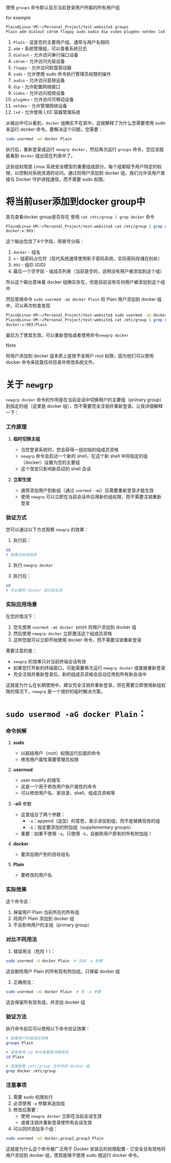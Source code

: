 使用 `groups` 命令默认显示当前登录用户所属的所有用户组

for example

```bash
Plain@Linux-VM:~/Personal_Project/test-website$ groups
Plain adm dialout cdrom floppy sudo audio dip video plugdev netdev lxd
```

1. `Plain` - 这是您的主要用户组，通常与用户名相同
2. `adm` - 系统管理组，可以查看系统日志
3. `dialout` - 允许访问串行端口设备
4. `cdrom` - 允许访问光驱设备
5. `floppy` - 允许访问软盘驱动器
6. `sudo` - 允许使用 sudo 命令执行管理员权限的操作
7. `audio` - 允许访问音频设备
8. `dip` - 允许配置网络接口
9. `video` - 允许访问视频设备
10. `plugdev` - 允许访问可移动设备
11. `netdev` - 允许管理网络设备
12. `lxd` - 允许使用 LXD 容器管理系统

从输出中可以看到，`docker` 组确实不在其中，这就解释了为什么您需要使用 sudo 来运行 docker 命令。要解决这个问题，您需要：

```bash
sudo usermod -aG docker Plain
```

执行后，重新登录或运行 `newgrp docker`，然后再次运行 `groups` 命令，您应该就能看到 `docker` 组出现在列表中了。

这些组权限是 Linux 系统安全模型的重要组成部分，每个组都赋予用户特定的权限，以控制对系统资源的访问。通过将用户添加到 docker 组，我们允许该用户直接与 Docker 守护进程通信，而不需要 sudo 权限。

# 将当前user添加到docker group中

首先查看docker group是否存在 使用 `cat /etc/group | grep docker` 命令

```bash
Plain@Linux-VM:~/Personal_Project/test-website$ cat /etc/group | grep docker
docker:x:993:
```

这个输出包含了4个字段，用冒号分隔：
1. `docker` - 组名
2. `x` - 组密码占位符（现代系统通常使用影子密码系统，实际密码存储在别处）
3. `993` - 组ID (GID)
4. 最后一个空字段 - 组成员列表（当前是空的，说明没有用户被添加到这个组）

所以这个输出意味着 docker 组确实存在，但是目前没有任何用户被添加到这个组中



然后使用命令 `sudo usermod -aG docker Plain` 将 Plain 用户添加到 docker 组中，可以再次检查发现

```bash
Plain@Linux-VM:~/Personal_Project/test-website$ sudo usermod -aG docker Plain
Plain@Linux-VM:~/Personal_Project/test-website$ cat /etc/group | grep docker
docker:x:993:Plain
```



最后为了使其生效，可以重新登陆或者使用命令`newgrp docker`

> [!note]
>
> 将用户添加到 docker 组本质上是授予该用户 root 权限，因为他们可以使用 docker 命令来挂载任何目录并修改系统文件。

# 关于 `newgrp`

`newgrp docker` 命令的作用是在当前会话中切换用户的主要组（primary group）到指定的组（这里是 docker 组），而不需要完全注销并重新登录。让我详细解释一下：

### 工作原理

1. **临时切换主组**
   - 当您登录系统时，您会获得一组初始的组成员资格
   - `newgrp` 命令会启动一个新的 shell，在这个新 shell 中将指定的组（docker）设置为您的主要组
   - 这个改变只影响新启动的 shell 会话

2. **立即生效**
   - 通常添加用户到新组（通过 `usermod -aG`）后需要重新登录才能生效
   - 使用 `newgrp` 可以立即在当前会话中应用新的组权限，而不需要注销重新登录

### 验证方式

您可以通过以下方式观察 `newgrp` 的效果：

1. 执行前：
```bash
id
# 查看当前组信息
```

2. 执行 `newgrp docker`

3. 执行后：
```bash
id
# 可以看到 docker 组已经生效
```

### 实际应用场景

在您的情况下：
1. 您先使用 `usermod -aG docker $USER` 将用户添加到 docker 组
2. 然后使用 `newgrp docker` 立即激活这个组成员资格
3. 这样您就可以立即开始使用 docker 命令，而不需要注销重新登录

需要注意的是：
- `newgrp` 的效果只对当前终端会话有效
- 如果您打开新的终端窗口，可能需要再次运行 `newgrp docker` 或直接重新登录
- 完全注销并重新登录后，新的组成员资格会自动应用到所有新会话中

这就是为什么在长期使用中，建议完全注销并重新登录，但在需要立即使用新组权限的情况下，`newgrp` 是一个很好的临时解决方案。

# `sudo usermod -aG docker Plain`：

### 命令拆解

1. **sudo**
   - 以超级用户（root）权限运行后面的命令
   - 修改用户属性需要管理员权限

2. **usermod**
   - user modify 的缩写
   - 这是一个用于修改用户账户属性的命令
   - 可以修改用户名、家目录、shell、组成员资格等

3. **-aG** 参数
   - 这里组合了两个参数：
     - `-a`：append（追加）的意思，表示添加到组，而不是替换现有的组
     - `-G`：指定要添加的附加组（supplementary groups）
   - 重要：如果不使用 `-a`，只使用 `-G`，会删除用户原有的所有附加组！

4. **docker**
   - 要添加用户到的目标组名

5. **Plain**
   - 要修改的用户名

### 实际效果

这个命令会：
1. 保留用户 Plain 当前所在的所有组
2. 将用户 Plain 添加到 docker 组
3. 不会影响用户的主组（primary group）

### 对比不同用法

1. 错误用法（危险！）：
```bash
sudo usermod -G docker Plain  # 没有 -a 参数
```
这会删除用户 Plain 的所有现有附加组，只保留 docker 组

2. 正确用法：
```bash
sudo usermod -aG docker Plain  # 有 -a 参数
```
这会保留所有现有组，并添加 docker 组

### 验证方法

执行命令前后可以使用以下命令验证效果：
```bash
# 查看用户的组成员资格
groups Plain

# 或者使用 id 命令查看更详细信息
id Plain

# 直接查看 /etc/group 文件中的 docker 组
grep docker /etc/group
```

### 注意事项

1. 需要 sudo 权限执行
2. 必须使用 `-a` 参数来追加组
3. 修改后需要：
   - 使用 `newgrp docker` 立即在当前会话生效
   - 或者注销并重新登录使所有会话生效
4. 可以同时添加多个组：
```bash
sudo usermod -aG docker,group2,group3 Plain
```

这就是为什么这个命令被广泛用于 Docker 安装后的权限配置 - 它安全且有效地将用户添加到 docker 组，使其能够不使用 sudo 就运行 docker 命令。
